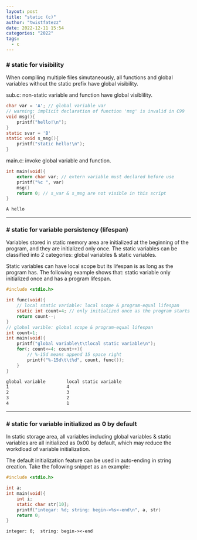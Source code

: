 ```yaml
---
layout: post
title: "static (c)"
author: "twistfatezz"
date: 2022-12-11 15:54
categories: "2022"
tags:
  - c
---
```

### # static for visibility
When compiling multiple files simutaneously, all functions and global variables without the static prefix have global visibility.

sub.c: non-static variable and function have global visiblility.
```c
char var = 'A'; // global variable var
// warning: implicit declaration of function 'msg' is invalid in C99
void msg(){
    printf("hello!\n");
}
static svar = 'B'
static void s_msg(){
    printf("static hello!\n");
}
```
main.c: invoke global variable and function.
```c
int main(void){
    extern char var; // extern variable must declared before use 
    printf("%c ", var)
    msg()
    return 0; // s_var & s_msg are not visible in this script
}
```
```txt
A hello
```

<hr>

### # static for variable persistency (lifespan)
Variables stored in static memory area are initialized at the beginning of the program, and they are initialized only once. The static variables can be classified into 2 categories: global variables & static variables.

Static variables can have local scope but its lifespan is as long as the program has. The following example shows that: static variable only initialized once and has a program lifespan.
```c
#include <stdio.h>

int func(void){
    // local static variable: local scope & program-equal lifespan
    static int count=4; // only initialized once as the program starts
    return count--;
}
// global varible: global scope & program-equal lifespan
int count=1; 
int main(void){
    printf("global variable\t\tlocal static variable\n");
    for(; count<=4; count++){
        // %-15d means append 15 space right
        printf("%-15d\t\t%d", count, func()); 
    }
}
```
```txt
global variable        local static variable
1                      4
2                      3
3                      2
4                      1
```

<hr>

### # static for variable initialized as 0 by default
In static storage area, all variables including global variables & static variables are all initialized as 0x00 by default, which may reduce the workdload of variable initialization.

The default initialization feature can be used in auto-ending in string creation. Take the following snippet as an example:
```c
#include <stdio.h>

int a;
int main(void){
    int i;
    static char str[10];
    printf("integar: %d; string: begin->%s<-end\n", a, str)
    return 0;
}
```
```txt
integer: 0;  string: begin-><-end
```

